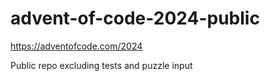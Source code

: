 # advent-of-code-2024-public

https://adventofcode.com/2024

Public repo excluding tests and puzzle input

